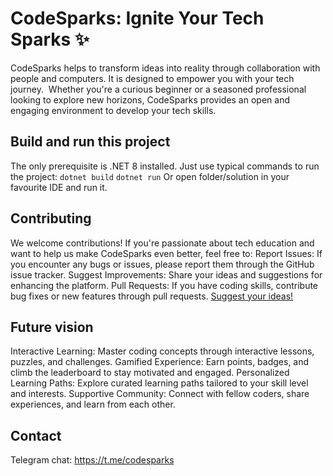# CodeSparks: Ignite Your Tech Sparks ✨
CodeSparks helps to transform ideas into reality through collaboration with people and computers.
It is designed to empower you with your tech journey. ‍ Whether you're a curious beginner or a seasoned professional looking to explore new horizons, CodeSparks provides an open and engaging environment to develop your tech skills.

## Build and run this project
The only prerequisite is .NET 8 installed. Just use typical commands to run the project:
`dotnet build`
`dotnet run`
Or open folder/solution in your favourite IDE and run it.

## Contributing
We welcome contributions! If you're passionate about tech education and want to help us make CodeSparks even better, feel free to:
Report Issues: If you encounter any bugs or issues, please report them through the GitHub issue tracker.
Suggest Improvements: Share your ideas and suggestions for enhancing the platform.
Pull Requests: If you have coding skills, contribute bug fixes or new features through pull requests.
[Suggest your ideas!](https://github.com/CodeSparks-org/CodeSparks/issues)

## Future vision
Interactive Learning: Master coding concepts through interactive lessons, puzzles, and challenges.
Gamified Experience: Earn points, badges, and climb the leaderboard to stay motivated and engaged.
Personalized Learning Paths: Explore curated learning paths tailored to your skill level and interests.
Supportive Community: Connect with fellow coders, share experiences, and learn from each other.

## Contact
Telegram chat: https://t.me/codesparks
